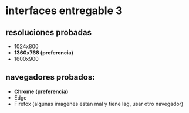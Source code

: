 # interfaces entregable 3
## resoluciones probadas
* 1024x800
* **1360x768 (preferencia)**
* 1600x900

## navegadores probados:
* **Chrome (preferencia)**
* Edge
* Firefox (algunas imagenes estan mal y tiene lag, usar otro navegador)
